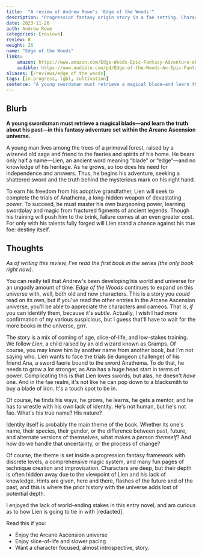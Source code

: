 ```yaml
---
title:  "A review of Andrew Rowe's 'Edge of the Woods'"
description: "Progression fantasy origin story in a fae setting. Character focused, low stakes, and slife-of-life."
date: 2023-11-26
auth: Andrew Rowe
categories: [reviews]
review: B
weight: 26
name: "Edge of the Woods"
links:
    amazon: https://www.amazon.com/Edge-Woods-Epic-Fantasy-Adventure-ebook/dp/B0C6V3BCV7
    audible: https://www.audible.com/pd/Edge-of-the-Woods-An-Epic-Fantasy-Adventure-Audiobook/B0C6RCB8K2
aliases: [/reviews/edge_of_the_woods]
tags: [in-progress, lgbt, cultivation]
sentence: "A young swordsman must retrieve a magical blade—and learn the truth about his past."
---
```




## Blurb

**A young swordsman must retrieve a magical blade—and learn the truth about his past—in this fantasy adventure set within the Arcane Ascension universe.**

A young man lives among the trees of a primeval forest, raised by a wizened old sage and friend to the faeries and spirits of his home. He bears only half a name—Lien, an ancient word meaning “blade” or “edge”—and no knowledge of his heritage. As he grows, so too does his need for independence and answers. Thus, he begins his adventure, seeking a shattered sword and the truth behind the mysterious mark on his right hand.

To earn his freedom from his adoptive grandfather, Lien will seek to complete the trials of Anathema, a long-hidden weapon of devastating power. To succeed, he must master his own burgeoning power, learning swordplay and magic from fractured figments of ancient legends. Though his training will push him to the brink, failure comes at an even greater cost. For only with his talents fully forged will Lien stand a chance against his true foe: destiny itself.

## Thoughts

*As of writing this review, I've read the first book in the series (the only book right now).*

You can really tell that Andrew's been developing his world and universe for an ungodly amount of time. *Edge of the Woods* continues to expand on this universe with, well, both old and new characters. This is a story you *could* read on its own, but if you've read the other entries in the Arcane Ascension universe, you'll be able to appreciate the characters and cameos. That is, *if* you can identify them, because it's *subtle*. Actually, I wish I had *more* confirmation of my various suspicious, but I guess that'll have to wait for the more books in the universe, grrr.

The story is a mix of coming of age, slice-of-life, and low-stakes training. We follow *Lien*, a child raised by an old wizard known as Gramps. Of course, you may know him by another name from another book, but I'm not saying who. Lien wants to face the trials (ie dungeon challenge) of his friend Ana, a sword faerie bound to the sword Anathema. To do that, he needs to grow a lot stronger, as Ana has a huge head start in terms of power. Complicating this is that Lien loves swords, but alas, he doesn't *have* one. And in the fae realm, it's not like he can pop down to a blacksmith to buy a blade of iron. It's a touch spot to be in.

Of course, he finds his ways, he grows, he learns, he gets a mentor, and he has to wrestle with his own lack of identity. He's not human, but he's not fae. What's his true name? His nature?

Identity itself is probably the main theme of the book. Whether its one's name, their species, their gender, or the difference between past, future, and alternate versions of themselves, what makes a person *themself*? And how do we handle that uncertainty, or the process of change?

Of course, the theme is set inside a progression fantasy framework with discrete levels, a comprehensive magic system, and many fun pages of technique creation and improvisation. Characters are deep, but their depth is often hidden away due to the viewpoint of Lien and his lack of knowledge. Hints are given, here and there, flashes of the future and of the past, and this is where the prior history with the universe adds lost of potential depth.

I enjoyed the lack of world-ending stakes in this entry novel, and am curious as to how Lien is going to tie in with [redacted].

Read this if you:

* Enjoy the Arcane Ascension universe
* Enjoy slice-of-life and slower pacing
* Want a character focused, almost introspective, story.
